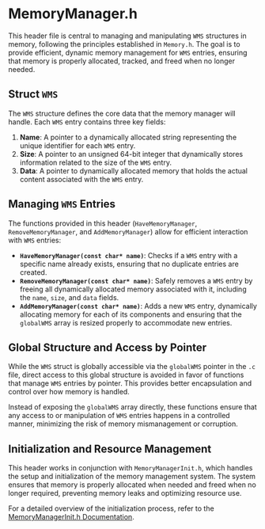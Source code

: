 
# MemoryManager.h

This header file is central to managing and manipulating `WMS` structures in memory, following the principles established in `Memory.h`. The goal is to provide efficient, dynamic memory management for `WMS` entries, ensuring that memory is properly allocated, tracked, and freed when no longer needed.

## Struct `WMS`

The `WMS` structure defines the core data that the memory manager will handle. Each `WMS` entry contains three key fields:
1. **Name**: A pointer to a dynamically allocated string representing the unique identifier for each `WMS` entry.
2. **Size**: A pointer to an unsigned 64-bit integer that dynamically stores information related to the size of the `WMS` entry.
3. **Data**: A pointer to dynamically allocated memory that holds the actual content associated with the `WMS` entry.

## Managing `WMS` Entries

The functions provided in this header (`HaveMemoryManager`, `RemoveMemoryManager`, and `AddMemoryManager`) allow for efficient interaction with `WMS` entries:
- **`HaveMemoryManager(const char* name)`**: Checks if a `WMS` entry with a specific name already exists, ensuring that no duplicate entries are created.
- **`RemoveMemoryManager(const char* name)`**: Safely removes a `WMS` entry by freeing all dynamically allocated memory associated with it, including the `name`, `size`, and `data` fields.
- **`AddMemoryManager(const char* name)`**: Adds a new `WMS` entry, dynamically allocating memory for each of its components and ensuring that the `globalWMS` array is resized properly to accommodate new entries.

## Global Structure and Access by Pointer

While the `WMS` struct is globally accessible via the `globalWMS` pointer in the `.c` file, direct access to this global structure is avoided in favor of functions that manage `WMS` entries by pointer. This provides better encapsulation and control over how memory is handled.

Instead of exposing the `globalWMS` array directly, these functions ensure that any access to or manipulation of `WMS` entries happens in a controlled manner, minimizing the risk of memory mismanagement or corruption.

## Initialization and Resource Management

This header works in conjunction with `MemoryManagerInit.h`, which handles the setup and initialization of the memory management system. The system ensures that memory is properly allocated when needed and freed when no longer required, preventing memory leaks and optimizing resource use.

For a detailed overview of the initialization process, refer to the [MemoryManagerInit.h Documentation](https://github.com/we-make-software/how-to-get-your-attention.com/blob/main/MemoryManagerInit.h.md).

